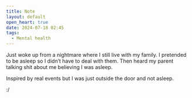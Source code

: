 ```yaml
---
title: Note
layout: default
open_heart: true
date: 2024-07-18 02:45
tags:
  - Mental health
---
```


Just woke up from a nightmare where I still live with my family. I pretended to be asleep so I didn’t have to deal with them. Then heard my parent talking shit about me believing I was asleep.

Inspired by real events but I was just outside the door and not asleep.

:/
